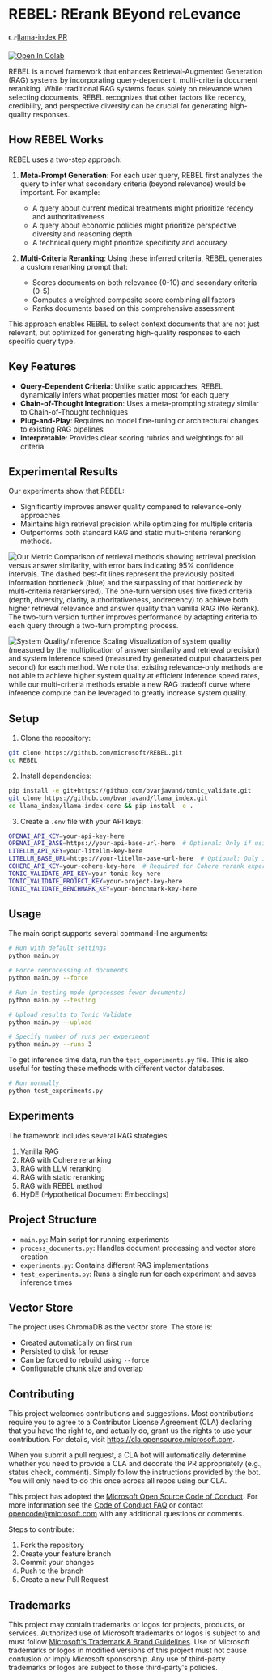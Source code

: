 # REBEL: RErank BEyond reLevance 
👉[llama-index PR](https://github.com/run-llama/llama_index/pull/17590)

<a target="_blank" href="https://colab.research.google.com/github/levinwil/REBEL/blob/main/REBEL.ipynb">
  <img src="https://colab.research.google.com/assets/colab-badge.svg" alt="Open In Colab"/>
</a>

REBEL is a novel framework that enhances Retrieval-Augmented Generation (RAG) systems by incorporating query-dependent, multi-criteria document reranking. While traditional RAG systems focus solely on relevance when selecting documents, REBEL recognizes that other factors like recency, credibility, and perspective diversity can be crucial for generating high-quality responses.

## How REBEL Works

REBEL uses a two-step approach:

1. **Meta-Prompt Generation**: For each user query, REBEL first analyzes the query to infer what secondary criteria (beyond relevance) would be important. For example:
   - A query about current medical treatments might prioritize recency and authoritativeness
   - A query about economic policies might prioritize perspective diversity and reasoning depth
   - A technical query might prioritize specificity and accuracy

2. **Multi-Criteria Reranking**: Using these inferred criteria, REBEL generates a custom reranking prompt that:
   - Scores documents on both relevance (0-10) and secondary criteria (0-5)
   - Computes a weighted composite score combining all factors
   - Ranks documents based on this comprehensive assessment

This approach enables REBEL to select context documents that are not just relevant, but optimized for generating high-quality responses to each specific query type.

## Key Features

- **Query-Dependent Criteria**: Unlike static approaches, REBEL dynamically infers what properties matter most for each query
- **Chain-of-Thought Integration**: Uses a meta-prompting strategy similar to Chain-of-Thought techniques
- **Plug-and-Play**: Requires no model fine-tuning or architectural changes to existing RAG pipelines
- **Interpretable**: Provides clear scoring rubrics and weightings for all criteria

## Experimental Results

Our experiments show that REBEL: 
- Significantly improves answer quality compared to relevance-only approaches
- Maintains high retrieval precision while optimizing for multiple criteria
- Outperforms both standard RAG and static multi-criteria reranking methods.

![Our Metric](output/experiment1/figure_1.png)
Comparison of retrieval methods showing retrieval precision versus answer similarity, with error bars indicating 95% confidence intervals. The dashed best-fit lines represent the previously posited information bottleneck (blue) and the surpassing of that bottleneck by multi-criteria rerankers(red). The one-turn version uses five fixed criteria (depth, diversity, clarity, authoritativeness, andrecency) to achieve both higher retrieval relevance and answer quality than vanilla RAG (No Rerank). The two-turn version further improves performance by adapting criteria to each query through a two-turn prompting process.


![System Quality/Inference Scaling](output/experiment1/figure_2.png)
Visualization of system quality (measured by the multiplication of answer similarity and retrieval precision) and system inference speed (measured by generated output characters per second) for each method. We note that existing relevance-only methods are not able to achieve higher system quality at efficient inference speed rates, while our multi-criteria methods enable a new RAG tradeoff curve where inference compute can be leveraged to greatly increase system quality.

## Setup

1. Clone the repository:
```bash
git clone https://github.com/microsoft/REBEL.git
cd REBEL
```

2. Install dependencies:
```bash
pip install -e git+https://github.com/bvarjavand/tonic_validate.git
git clone https://github.com/bvarjavand/llama_index.git
cd llama_index/llama-index-core && pip install -e .
```

3. Create a `.env` file with your API keys:
```bash
OPENAI_API_KEY=your-api-key-here
OPENAI_API_BASE=https://your-api-base-url-here  # Optional: Only if using a proxy
LITELLM_API_KEY=your-litellm-key-here
LITELLM_BASE_URL=https://your-litellm-base-url-here  # Optional: Only if using a proxy. same as OPENAI_API_BASE
COHERE_API_KEY=your-cohere-key-here  # Required for Cohere rerank experiments
TONIC_VALIDATE_API_KEY=your-tonic-key-here
TONIC_VALIDATE_PROJECT_KEY=your-project-key-here
TONIC_VALIDATE_BENCHMARK_KEY=your-benchmark-key-here
```

## Usage

The main script supports several command-line arguments:

```bash
# Run with default settings
python main.py

# Force reprocessing of documents
python main.py --force

# Run in testing mode (processes fewer documents)
python main.py --testing

# Upload results to Tonic Validate
python main.py --upload

# Specify number of runs per experiment
python main.py --runs 3
```

To get inference time data, run the `test_experiments.py` file. This is also useful for testing these methods with different vector databases.

```bash
# Run normally
python test_experiments.py
```

## Experiments

The framework includes several RAG strategies:

1. Vanilla RAG
2. RAG with Cohere reranking
3. RAG with LLM reranking
4. RAG with static reranking
5. RAG with REBEL method
6. HyDE (Hypothetical Document Embeddings)

## Project Structure

- `main.py`: Main script for running experiments
- `process_documents.py`: Handles document processing and vector store creation
- `experiments.py`: Contains different RAG implementations
- `test_experiments.py`: Runs a single run for each experiment and saves inference times

## Vector Store

The project uses ChromaDB as the vector store. The store is:
- Created automatically on first run
- Persisted to disk for reuse
- Can be forced to rebuild using `--force`
- Configurable chunk size and overlap

## Contributing

This project welcomes contributions and suggestions.  Most contributions require you to agree to a
Contributor License Agreement (CLA) declaring that you have the right to, and actually do, grant us
the rights to use your contribution. For details, visit https://cla.opensource.microsoft.com.

When you submit a pull request, a CLA bot will automatically determine whether you need to provide
a CLA and decorate the PR appropriately (e.g., status check, comment). Simply follow the instructions
provided by the bot. You will only need to do this once across all repos using our CLA.

This project has adopted the [Microsoft Open Source Code of Conduct](https://opensource.microsoft.com/codeofconduct/).
For more information see the [Code of Conduct FAQ](https://opensource.microsoft.com/codeofconduct/faq/) or
contact [opencode@microsoft.com](mailto:opencode@microsoft.com) with any additional questions or comments.

Steps to contribute:
1. Fork the repository
2. Create your feature branch
3. Commit your changes
4. Push to the branch
5. Create a new Pull Request

## Trademarks

This project may contain trademarks or logos for projects, products, or services. Authorized use of Microsoft 
trademarks or logos is subject to and must follow 
[Microsoft's Trademark & Brand Guidelines](https://www.microsoft.com/en-us/legal/intellectualproperty/trademarks/usage/general).
Use of Microsoft trademarks or logos in modified versions of this project must not cause confusion or imply Microsoft sponsorship.
Any use of third-party trademarks or logos are subject to those third-party's policies.
